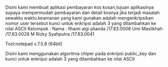 Disini kami membuat aplikasi pembayaran kos kosan,tujuan aplikasinya supaya mempermudah pembayaran dan detail kosnya jika terjadi masalah sewaktu waktu.keamanan yang kami gunakan adalah mengenkripsikan nomor user tersebut
kunci untuk enkripsi adalah 3 yang ditambahkan ke nilai ASCII
Kelompok :
    Nama : Ilhami algi plianda  /17.83.0008
           Umi Maslikhah	  	/17.83.0028
           M Rizky Syahputra    /17.83.0041  
           
Tool:notepad v.7.5.8 (64bit)

Disini kami menggunakan algoritma chiper pada enkripsi public_key dan kunci untuk enkripsi adalah 3 yang ditambahkan ke nilai ASCII


